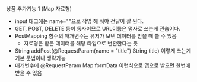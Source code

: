 상품 추가기능 1 (Map 자료형)  
- input 태그에는 name=""으로 작명 해 줘야 전달이 잘 된다.
- GET, POST, DELETE 등이 동사이므로 URL이름은 명사로 쓰는게 관습이다.
- PostMapping 함수의 매개변수는 유저가 보낸 데이터를 받을 때 쓸 수 있음
  - 자료형은 받은 데이터를 해당 타입으로 변환한다는 뜻
- String addPost(@RequestParam(name = "title") String title) 이렇게 쓰는게 기본 문법이나 생략가능
- 매개변수에 @RequestParam Map formData 이런식으로 맵으로 받으면 한번에 받을 수 있음